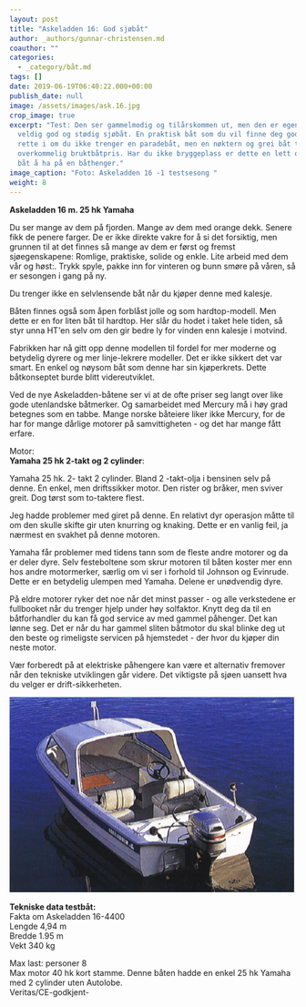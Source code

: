 ```yaml
---
layout: post
title: "Askeladden 16: God sjøbåt"
author: _authors/gunnar-christensen.md
coauthor: ""
categories:
  - _category/båt.md
tags: []
date: 2019-06-19T06:40:22.000+00:00
publish_date: null
image: /assets/images/ask.16.jpg
crop_image: true
excerpt: "Test: Den ser gammelmodig og tilårskommen ut, men den er egentlig en
  veldig god og stødig sjøbåt. En praktisk båt som du vil finne deg godt til
  rette i om du ikke trenger en paradebåt, men en nøktern og grei båt til en
  overkommelig bruktbåtpris. Har du ikke bryggeplass er dette en lett og grei
  båt å ha på en båthenger."
image_caption: "Foto: Askeladden 16 -1 testsesong "
weight: 8
---
```

**Askeladden 16 m. 25 hk Yamaha**

Du ser mange av dem på fjorden. Mange av dem med orange dekk. Senere fikk de penere farger. De er ikke direkte vakre for å si det forsiktig, men grunnen til at det finnes så mange av dem er først og fremst sjøegenskapene: Romlige, praktiske, solide og enkle. Lite arbeid med dem vår og høst:. Trykk spyle, pakke inn for vinteren og bunn smøre på våren, så er sesongen i gang på ny.

Du trenger ikke en selvlensende båt når du kjøper denne med kalesje. 

Båten finnes også som åpen forblåst jolle og som hardtop-modell. Men dette er en for liten båt til hardtop. Her slår du hodet i taket hele tiden, så styr unna HT'en selv om den gir bedre ly for vinden enn kalesje i motvind.

Fabrikken har nå gitt opp denne modellen til fordel for mer moderne og betydelig dyrere og mer linje-lekrere modeller. Det er ikke sikkert det var smart. En enkel og nøysom båt som denne har sin kjøperkrets. Dette båtkonseptet burde blitt videreutviklet.

Ved de nye Askeladden-båtene ser vi at de ofte priser seg langt over like gode utenlandske båtmerker. Og samarbeidet med Mercury må i høy grad betegnes som en tabbe. Mange norske båteiere liker ikke Mercury, for de har for mange dårlige motorer på samvittigheten - og det har mange fått erfare.

Motor:  
**Yamaha 25 hk 2-takt og 2 cylinder**:

Yamaha 25 hk. 2- takt 2 cylinder. Bland 2 -takt-olja i bensinen selv på denne. En enkel, men driftssikker motor. Den rister og bråker, men sviver greit. Dog tørst som to-taktere flest.

Jeg hadde problemer med giret på denne. En relativt dyr operasjon måtte til om den skulle skifte gir uten knurring og knaking. Dette er en vanlig feil, ja nærmest en svakhet på denne motoren.

Yamaha får problemer med tidens tann som de fleste andre motorer og da er deler dyre. Selv festeboltene som skrur motoren til båten koster mer enn hos andre motormerker, særlig om vi ser i forhold til Johnson og Evinrude. Dette er en betydelig ulempen med Yamaha. Delene er unødvendig dyre.

På eldre motorer ryker det noe når det minst passer - og alle verkstedene er fullbooket når du trenger hjelp under høy solfaktor. Knytt deg da til en båtforhandler du kan få god service av med gammel påhenger. Det kan lønne seg. Det er når du har gammel sliten båtmotor du skal blinke deg ut den beste og rimeligste servicen på hjemstedet - der hvor du kjøper din neste motor.  

Vær forberedt på at elektriske påhengere kan være et alternativ fremover når den tekniske utviklingen går videre. Det viktigste på sjøen uansett hva du velger er drift-sikkerheten.

![](/assets/images/ask.16.1-1.jpg)

**Tekniske data testbåt:**  
Fakta om Askeladden 16-4400  
Lengde 4,94 m  
Bredde 1.95 m  
Vekt 340 kg

Max last: personer 8  
Max motor 40 hk kort stamme. Denne båten hadde en enkel 25 hk Yamaha med 2 cylinder uten Autolobe.  
Veritas/CE-godkjent-
